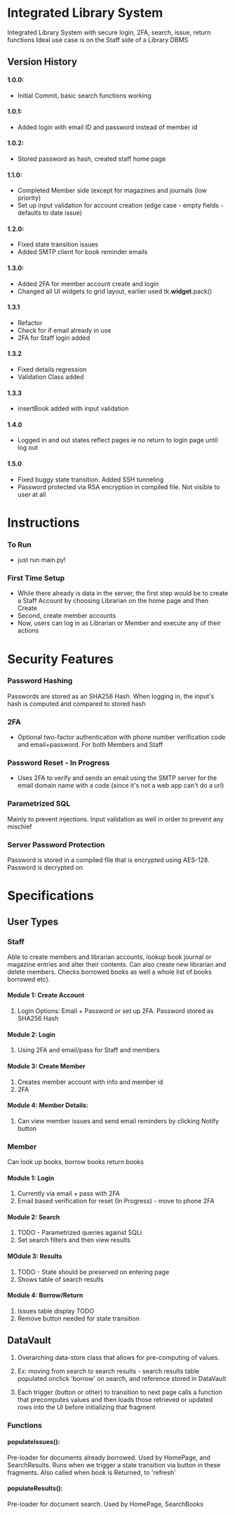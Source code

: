 # Integrated Library System
Integrated Library System with secure login, 2FA, search, issue, return functions
Ideal use case is on the Staff side of a Library DBMS

## Version History

#### 1.0.0:
- Initial Commit, basic search functions working

#### 1.0.1:
- Added login with email ID and password instead of member id

#### 1.0.2:
- Stored password as hash, created staff home page

#### 1.1.0:
- Completed Member side (except for magazines and journals (low priority)
- Set up input validation for account creation (edge case - empty fields - defaults to date issue)

#### 1.2.0:
- Fixed state transition issues
- Added SMTP client for book reminder emails

#### 1.3.0:
- Added 2FA for member account create and login
- Changed all UI widgets to grid layout, earlier used tk.__widget__.pack()

#### 1.3.1
- Refactor
- Check for if email already in use
- 2FA for Staff login added

#### 1.3.2
- Fixed details regression
- Validation Class added

#### 1.3.3
- insertBook added with input validation

#### 1.4.0
- Logged in and out states reflect pages ie no return to login page until log out

#### 1.5.0
- Fixed buggy state transition. Added SSH tunneling 
- Password protected via RSA encryption in compiled file. Not visible to user at all


# Instructions
### To Run
-  just run main.py!
### First Time Setup
- While there already is data in the server, the first step would be to create a Staff Account by choosing Librarian on the home page and then Create
- Second, create member accounts
- Now, users can log in as Librarian or Member and execute any of their actions

# Security Features
### Password Hashing
Passwords are stored as an SHA256 Hash. When logging in, the input's hash is computed and compared to stored hash

### 2FA
- Optional two-factor authentication with phone number verification code and email+password. For both Members and Staff

### Password Reset - In Progress
- Uses 2FA to verify and sends an email using the SMTP server for the email domain name with a code (since it's not a web app can't do a url)

### Parametrized SQL
Mainly to prevent injections. Input validation as well in order to prevent any mischief

### Server Password Protection
Password is stored in a compiled file that is encrypted using AES-128. Password is decrypted on 
# Specifications

## User Types

### Staff

Able to create members and librarian accounts, lookup book journal or magazine entries and alter their contents. Can also create new librarian and delete members. Checks borrowed books as well a whole list of books borrowed etc).

#### Module 1: Create Account

1. Login Options: Email + Password or set up 2FA. Password stored as SHA256 Hash

#### Module 2: Login

1. Using 2FA and email/pass for Staff and members

#### Module 3: Create Member

1. Creates member account with info and member id 
2. 2FA

#### Module 4: Member Details:
1. Can view member issues and send email reminders by clicking Notify button

### Member
Can look up books, borrow books return books 

#### Module 1: Login
1. Currently via email + pass with 2FA
2. Email based verification for reset (In Progress) - move to phone 2FA

#### Module 2: Search
1. TODO - Parametrized queries against SQLi
2. Set search filters and then view results 

#### MOdule 3: Results
1. TODO - State should be preserved on entering page
2. Shows table of search results 

#### Module 4: Borrow/Return
1. Issues table display TODO
2. Remove button needed for state transition

## DataVault
1. Overarching data-store class that allows for pre-computing of values.


2. Ex: moving from search to search results - search results table populated onclick 'borrow' on search, and reference stored in DataVault


3. Each trigger (button or other) to transition to next page calls a function that precomputes values and then loads those retrieved or updated rows into the UI before initializing that fragment

### Functions

#### populateIssues(): 
Pre-loader for documents already borrowed. Used by HomePage, and SearchResults. Runs when we trigger a state transition via button in these fragments. Also called when book is Returned, to 'refresh'

#### populateResults():
Pre-loader for document search. Used by HomePage, SearchBooks





